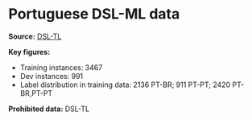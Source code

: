 # Portuguese DSL-ML data

**Source:** [DSL-TL](https://github.com/languagetechnologylab/dsl-tl)

**Key figures:**
- Training instances: 3467
- Dev instances: 991
- Label distribution in training data: 2136 PT-BR; 911 PT-PT; 2420 PT-BR,PT-PT

**Prohibited data:** DSL-TL


